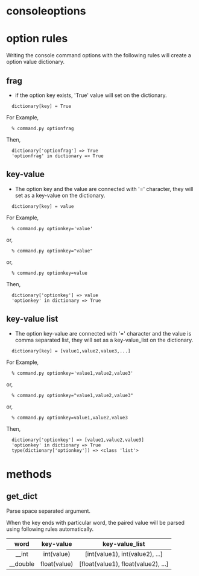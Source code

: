 # consoleoptions

# option rules
Writing the console command options with the following rules will create a option value dictionary.

## frag
- if the option key exists, 'True' value will set on the dictionary.
```
  dictionary[key] = True
```
For Example,
```
  % command.py optionfrag
```
Then,
```
  dictionary['optionfrag'] => True
  'optionfrag' in dictionary => True
```

## key-value
- The option key and the value are connected with '=' character, they will set as a key-value on the dictionary.
```
  dictionary[key] = value
```
For Example,
```
  % command.py optionkey='value'
```
or,
```
  % command.py optionkey="value"
```
or,
```
  % command.py optionkey=value
```

Then,
```
  dictionary['optionkey'] => value
  'optionkey' in dictionary => True
```

## key-value list
- The option key-value are connected with '=' character and the value is comma separated list, they will set as a key-value_list on the dictionary.
```
  dictionary[key] = [value1,value2,value3,...]
```
For Example,
```
  % command.py optionkey='value1,value2,value3'
```
or,
```
  % command.py optionkey="value1,value2,value3"
```
or,
```
  % command.py optionkey=value1,value2,value3
```

Then,
```
  dictionary['optionkey'] => [value1,value2,value3]
  'optionkey' in dictionary => True
  type(dictionary['optionkey']) => <class 'list'>
```
# methods

## get_dict
Parse space separated argument.

When the key ends with particular word, the paired value will be parsed using following rules automatically.

| word  | key-value | key-value_list |
| :---: | :---: | :---: |
| __int | int(value) | [int(value1), int(value2), ...] |
| __double | float(value) | [float(value1), float(value2), ...] |
